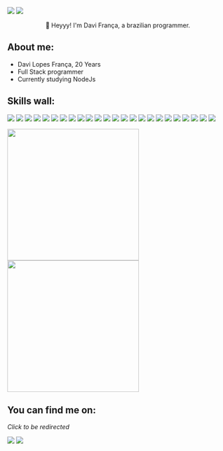 
<a href="https://www.linkedin.com/in/davifran%C3%A7a/"><img src="https://img.shields.io/badge/linkedin-4D4577?style=for-the-badge&logoColor=F2F2F2&logo=linkedin"/></a>
<a href="mailto:davifrancajobs@gmail.com"><img src="https://img.shields.io/badge/email-4D4577?logo=gmail&style=for-the-badge&logoColor=F2F2F2"/></a>
<p align="center">👋 Heyyy! I'm Davi França, a brazilian programmer.</p>

## **About me:**

* Davi Lopes França, 20 Years
* Full Stack programmer
* Currently studying NodeJs

## **Skills wall:**

<p align="left">
<img src="https://img.shields.io/badge/typescript-381ce3?logo=typescript&style=for-the-badge&logoColor=F2F2F2"/>
<img src="https://img.shields.io/badge/java-381ce3?logo=java&style=for-the-badge&logoColor=F2F2F2"/>
<img src="https://img.shields.io/badge/springboot-381ce3?logo=springboot&style=for-the-badge&logoColor=F2F2F2"/>
<img src="https://img.shields.io/badge/github%20actions-381ce3?logo=github%20actions&style=for-the-badge&logoColor=F2F2F2"/>
<img src="https://img.shields.io/badge/npm-633dea?logo=npm&style=for-the-badge&logoColor=F2F2F2"/>
<img src="https://img.shields.io/badge/css3-381ce3?logo=css3&style=for-the-badge&logoColor=F2F2F2"/>
<img src="https://img.shields.io/badge/styled%20components-381ce3?logo=styled%20components&style=for-the-badge&logoColor=F2F2F2"/>
<img src="https://img.shields.io/badge/express.js-b780f8?logo=express&style=for-the-badge&logoColor=F2F2F2"/>
<img src="https://img.shields.io/badge/docker-381ce3?logo=docker&style=for-the-badge&logoColor=F2F2F2"/>
<img src="https://img.shields.io/badge/git-381ce3?logo=git&style=for-the-badge&logoColor=F2F2F2"/>
<img src="https://img.shields.io/badge/python-381ce3?logo=python&style=for-the-badge&logoColor=F2F2F2"/>
<img src="https://img.shields.io/badge/strapi-633dea?logo=strapi&style=for-the-badge&logoColor=F2F2F2"/>
<img src="https://img.shields.io/badge/figma-381ce3?logo=figma&style=for-the-badge&logoColor=F2F2F2"/>
<img src="https://img.shields.io/badge/github%20pages-633dea?logo=github&style=for-the-badge&logoColor=F2F2F2"/>
<img src="https://img.shields.io/badge/javascript-381ce3?logo=javascript&style=for-the-badge&logoColor=F2F2F2"/>
<img src="https://img.shields.io/badge/bootstrap-633dea?logo=bootstrap&style=for-the-badge&logoColor=F2F2F2"/>
<img src="https://img.shields.io/badge/fastapi-381ce3?logo=fastapi&style=for-the-badge&logoColor=F2F2F2"/>
<img src="https://img.shields.io/badge/html5-b780f8?logo=html5&style=for-the-badge&logoColor=F2F2F2"/>
<img src="https://img.shields.io/badge/visual%20studio%20code-633dea?logo=visual%20studio%20code&style=for-the-badge&logoColor=F2F2F2"/>
<img src="https://img.shields.io/badge/sass-b780f8?logo=sass&style=for-the-badge&logoColor=F2F2F2"/>
<img src="https://img.shields.io/badge/node.js-381ce3?logo=node.js&style=for-the-badge&logoColor=F2F2F2"/>
<img src="https://img.shields.io/badge/vercel-b780f8?logo=vercel&style=for-the-badge&logoColor=F2F2F2"/>
<img src="https://img.shields.io/badge/react-381ce3?logo=react&style=for-the-badge&logoColor=F2F2F2"/>
<img src="https://img.shields.io/badge/github-633dea?logo=github&style=for-the-badge&logoColor=F2F2F2"/>
</p>

<div align="left">
  <img width="300px" src= "https://github-readme-stats.vercel.app/api/?username=Davi-France&show_icons=true&theme=tokyonight"/>
  <img width="300px" src= "https://github-readme-stats.vercel.app/api/top-langs/?username=Davi-France&show_icons=true&theme=tokyonight"/>
</div>

## **You can find me on:**

*Click to be redirected*

<a href="https://www.linkedin.com/in/davifran%C3%A7a/"><img src="https://img.shields.io/badge/linkedin-4D4577?style=for-the-badge&logoColor=F2F2F2&logo=linkedin"/></a>
<a href="mailto:davifrancajobs@gmail.com"><img src="https://img.shields.io/badge/email-4D4577?logo=gmail&style=for-the-badge&logoColor=F2F2F2"/></a>
